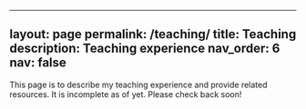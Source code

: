 ---
 layout: page
 permalink: /teaching/
 title: Teaching
 description: Teaching experience
 nav_order: 6
 nav: false
 ---
 <div class="tba">
 This page is to describe my teaching experience and provide related resources. It is incomplete as of yet. Please check back soon!
 </div>
